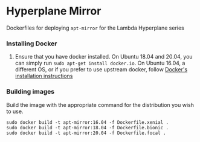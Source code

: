 # Hyperplane Mirror

Dockerfiles for deploying `apt-mirror` for the Lambda Hyperplane series

### Installing Docker

1) Ensure that you have docker installed. On Ubuntu 18.04 and 20.04, you can simply run `sudo apt-get install docker.io`. On Ubuntu 16.04, a different OS, or if you prefer to use upstream docker, follow [Docker's installation instructions](https://docs.docker.com/engine/install/ubuntu/)

### Building images

Build the image with the appropriate command for the distribution you wish to use.

```
sudo docker build -t apt-mirror:16.04 -f Dockerfile.xenial .
sudo docker build -t apt-mirror:18.04 -f Dockerfile.bionic .
sudo docker build -t apt-mirror:20.04 -f Dockerfile.focal .
```
